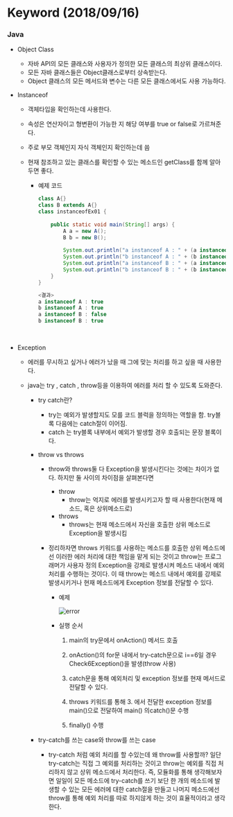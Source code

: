 # Keyword (2018/09/16)

### Java

* Object Class

  * 자바 API의 모든 클래스와 사용자가 정의한 모든 클래스의 최상위 클래스이다.
  * 모든 자바 클래스들은 Object클래스로부터 상속받는다.
  * Object 클래스의 모든 메서드와 변수는 다른 모든 클래스에서도 사용 가능하다.<br> 

* Instanceof

  * 객체타입을 확인하는데 사용한다.

  * 속성은 연산자이고 형변환이 가능한 지 해당 여부를 true or false로 가르쳐준다.

  * 주로 부모 객체인지 자식 객체인지 확인하는데 씀

  * 현재 참조하고 있는 클래스를 확인할 수 있는 메소드인 getClass를 함께 알아두면 좋다.

    * 예제 코드

      ~~~java
      class A{}
      class B extends A{}
      class instanceofEx01 {
          
          public static void main(String[] args) {
              A a = new A();
              B b = new B();
              
              System.out.println("a instanceof A : " + (a instanceof A));
              System.out.println("b instanceof A : " + (b instanceof A));
              System.out.println("a instanceof B : " + (a instanceof B));
              System.out.println("b instanceof B : " + (b instanceof B));
          }
      }
      
      <결과>
      a instanceof A : true
      b instanceof A : true
      a instanceof B : false
      b instanceof B : true
      ~~~

      <br> 

* Exception

  * 에러를 무시하고 싶거나 에러가 났을 때 그에 맞는 처리를 하고 싶을 때 사용한다.

  * java는 try , catch , throw등을 이용하여 에러를 처리 할 수 있도록 도와준다.

    * try catch란?

      * try는 예외가 발생할지도 모를 코드 블럭을 정의하는 역할을 함. try블록 다음에는 catch절이 이어짐.
      * catch 는 try블록 내부에서 예외가 발생할 경우 호출되는 문장 블록이다.<br> 

    * throw vs throws

      * throw와 throws둘 다 Exception을 발생시킨다는 것에는 차이가 없다. 하지만 둘 사이의 차이점을 살펴본다면

        * throw
          * throw는 억지로 에러를 발생시키고자 할 때 사용한다(현재 메소드, 혹은 상위메소드로)
        * throws
          * throws는 현재 메소드에서 자신을 호출한 상위 메소드로 Exception을 발생시킴

      * 정리하자면 throws 키워드를 사용하는 메소드를 호출한 상위 메소드에선 이러한 에러 처리에 대한 책임을 맡게 되는 것이고 throw는 프로그래머가 사용자 정의 Exception을 강제로 발생시켜 메소드 내에서 예외처리를 수행하는 것이다. 이 때 throw는 메소드 내에서 예외를 강제로 발생시키거나 현재 메소드에게 Exception 정보를 전달할 수 있다.

        * 예제

          ![error](https://jhkim2017.files.wordpress.com/2017/04/3.png)

        * 실행 순서

          1. main의 try문에서 onAction() 메서드 호출

          2. onAction()의 for문 내에서 try-catch문으로 i==6일 경우 Check6Exception()을 발생(throw 사용)

          3. catch문을 통해 예외처리 및 exception 정보를 현재 메서드로 전달할 수 있다.

          4. throws 키워드를 통해 3. 에서 전달한 exception 정보를 main()으로 전달하여 main() 의catch()문 수행

          5. finally() 수행<br> 

    * try-catch를 쓰는 case와 throw를 쓰는 case

      * try-catch 처럼 예외 처리를 할 수있는데 왜 throw를 사용할까? 일단 try-catch는 직접 그 예외를 처리하는 것이고 throw는 예외를 직접 처리하지 않고 상위 메소드에서 처리한다. 즉, 모듈화를 통해 생각해보자면 일일이 모든 메소드에 try-catch를 쓰기 보단 한 개의 메소드에 발생할 수 있는 모든 에러에 대한 catch절을 만들고 나머지 메소드에선 throw를 통해 예외 처리를 따로 하지않게 하는 것이 효율적이라고 생각한다.
